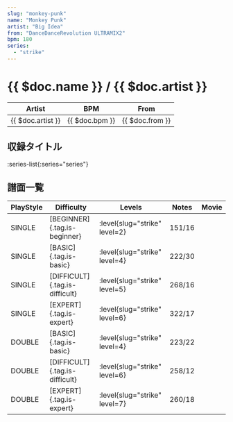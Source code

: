```yaml
---
slug: "monkey-punk"
name: "Monkey Punk"
artist: "Big Idea"
from: "DanceDanceRevolution ULTRAMIX2"
bpm: 180
series:
  - "strike"
---
```


# {{ $doc.name }} / {{ $doc.artist }}

|Artist|BPM|From|
|------|---|----|
|{{ $doc.artist }}|{{ $doc.bpm }}|{{ $doc.from }}|

## 収録タイトル

:series-list{:series="series"}

## 譜面一覧

|PlayStyle|Difficulty|Levels|Notes|Movie|
|---------|----------|------|-----|-----|
|SINGLE|[BEGINNER]{.tag.is-beginner}|:level{slug="strike" level=2}|151/16||
|SINGLE|[BASIC]{.tag.is-basic}|:level{slug="strike" level=4}|222/30||
|SINGLE|[DIFFICULT]{.tag.is-difficult}|:level{slug="strike" level=5}|268/16||
|SINGLE|[EXPERT]{.tag.is-expert}|:level{slug="strike" level=6}|322/17||
|DOUBLE|[BASIC]{.tag.is-basic}|:level{slug="strike" level=4}|223/22||
|DOUBLE|[DIFFICULT]{.tag.is-difficult}|:level{slug="strike" level=6}|258/12||
|DOUBLE|[EXPERT]{.tag.is-expert}|:level{slug="strike" level=7}|260/18||
